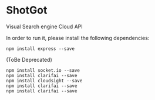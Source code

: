# ShotGot
Visual Search engine Cloud API

In order to run it, please install the following dependencies:
```
npm install express --save
```
(ToBe Deprecated)

```
npm install socket.io --save
npm install clarifai --save
npm install cloudsight --save
npm install clarifai --save
npm install clarifai --save

```
